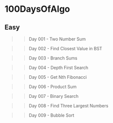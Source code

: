 # 100DaysOfAlgo

## Easy

>> Day 001 - Two Number Sum

>> Day 002 - Find Closest Value in BST

>> Day 003 - Branch Sums

>> Day 004 - Depth First Search

>> Day 005 - Get Nth Fibonacci

>> Day 006 - Product Sum

>> Day 007 - Binary Search

>> Day 008 - Find Three Largest Numbers

>> Day 009 - Bubble Sort
